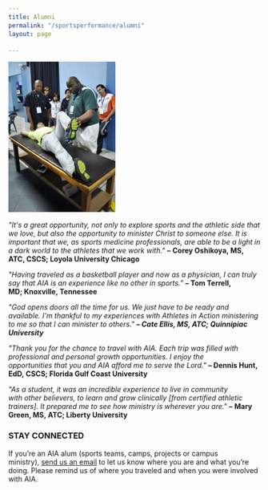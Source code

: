 ```yaml
---
title: Alumni
permalink: "/sportsperformance/alumni"
layout: page

---
```


_![](/uploads/Corey-Oshikoya-Knee-Exam-214x300.jpg)_

_"It's a great opportunity, not only to explore sports and the athletic side that we love, but also the opportunity to minister Christ to someone else. It is important that we, as sports medicine professionals, are able to be a light in a dark world to the athletes that we work with." **–**_ **Corey Oshikoya, MS, ATC, CSCS; Loyola University Chicago**

_"Having traveled as a basketball player and now as a physician, I can truly say that AIA is an experience like no other in sports.”_ **– Tom Terrell, MD; Knoxville, Tennessee**

_"God opens doors all the time for us. We just have to be ready and available. I'm thankful to my experiences with Athletes in Action ministering to me so that I can minister to others." **– Cate Ellis, MS, ATC; Quinnipiac University**_

_"Thank you for the chance to travel with AIA. Each trip was filled with professional and personal growth opportunities. I enjoy the opportunities that you and AIA afford me to serve the Lord."_ **– Dennis Hunt, EdD, CSCS; Florida Gulf Coast University**

_"As a student, it was an incredible experience to live in community with other believers, to learn and grow clinically \[from certified athletic trainers\]. It prepared me to see how ministry is wherever you are." **–**_ **Mary Green, MS, ATC; Liberty University**

### STAY CONNECTED

If you’re an AIA alum (sports teams, camps, projects or campus ministry), [send us an email](mailto:sportsperformance@athletesinaction.org) to let us know where you are and what you’re doing. Please remind us of where you traveled and when you were involved with AIA.